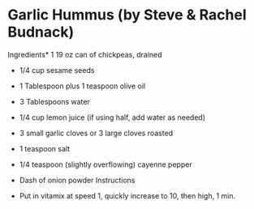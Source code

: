 # Garlic Hummus (by Steve & Rachel Budnack)

Ingredients* 1 19 oz can of chickpeas, drained 
* 1/4 cup sesame seeds 
* 1 Tablespoon plus 1 teaspoon olive oil 
* 3 Tablespoons water 
* 1/4 cup lemon juice (if using half, add water as needed) 
* 3 small garlic cloves or 3 large cloves roasted 
* 1 teaspoon salt 
* 1/4 teaspoon (slightly overflowing) cayenne pepper 
* Dash of onion powder
Instructions

* Put in vitamix at speed 1, quickly increase to 10, then high, 1 min.
